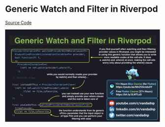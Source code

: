 # Generic Watch and Filter in Riverpod

[Source Code](generic-watch-and-filter-in-riverpod.dart)

![](generic-watch-and-filter-in-riverpod.jpg)
